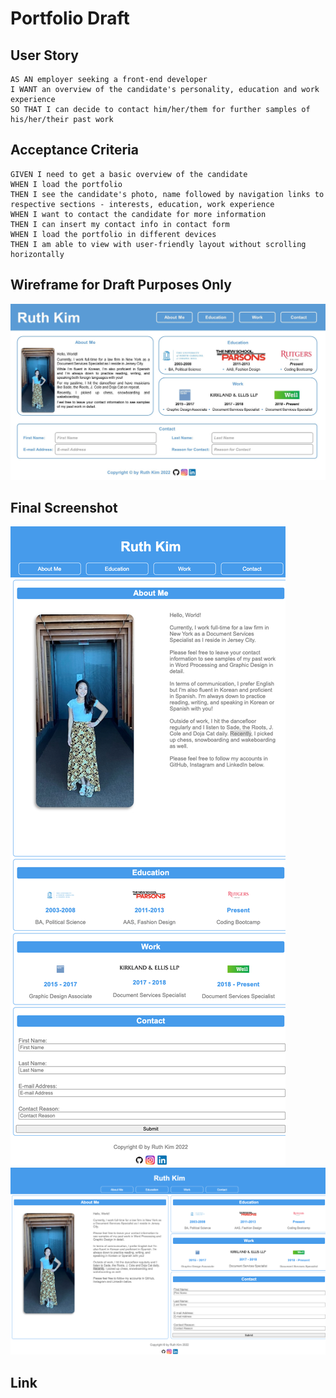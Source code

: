 # Portfolio Draft

## User Story

```
AS AN employer seeking a front-end developer
I WANT an overview of the candidate's personality, education and work experience
SO THAT I can decide to contact him/her/them for further samples of his/her/their past work
```
## Acceptance Criteria

```
GIVEN I need to get a basic overview of the candidate
WHEN I load the portfolio
THEN I see the candidate's photo, name followed by navigation links to respective sections - interests, education, work experience
WHEN I want to contact the candidate for more information
THEN I can insert my contact info in contact form
WHEN I load the portfolio in different devices
THEN I am able to view with user-friendly layout without scrolling horizontally
```
## Wireframe for Draft Purposes Only

<img src="./assets/images/Draft.jpg" alt="Draft"/>

## Final Screenshot

<img src="./assets/images/_Users_ruthkim_Desktop_RYK_Portfolio_2022_index.html.png" alt="Final_1"/>

<img src="./assets/images/_Users_ruthkim_Desktop_RYK_Portfolio_2022_index.html (1).png" alt="Final_2"/>

## Link

